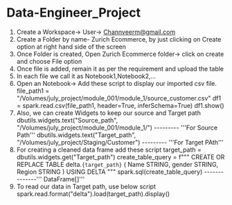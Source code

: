 # Data-Engineer_Project


1) Create a Workspace-> User-> Channveerm@gmail.com
2) Create a Folder by name- Zurich Ecommerce, by just clicking on Create option at right hand side of the screen
3) Once Folder is created, Open Zurich Ecommerce folder-> click on create and choose File option
4) Once file is added, remain it as per the requirement and upload the table
5) In each file we call it as Notebook1,Notebook2,...
6) Open an Notebook-> Add these script to display our imported csv file.
       file_path1 = "/Volumes/july_project/module_001/module_1/source_customer.csv"
       df1 = spark.read.csv(file_path1, header=True, inferSchema=True)
       df1.show()
7) Also, we can create Widgets to keep our source and Target path
    dbutils.widgets.text("Source_path", "/Volumes/july_project/module_001/module_1/") ---------  '''For Source Path'''
    dbutils.widgets.text("Target_path", "/Volumes/july_project/Staging/Customer")    ---------    '''For Target PAth'''
8) For creating a cleaned data frame add these script
   target_path = dbutils.widgets.get("Target_path")
   create_table_query = f"""
   CREATE OR REPLACE TABLE delta.`{target_path}` (
    Name STRING,
    gender STRING,
    Region STRING
   ) USING DELTA
   """
   spark.sql(create_table_query) --------------''' DataFrame[]'''
9) To read our data in Target path, use below script
    spark.read.format("delta").load(target_path).display()

   
